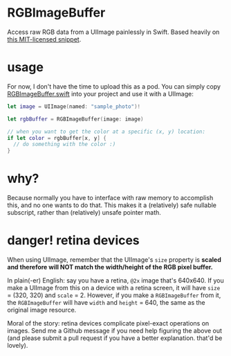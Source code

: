 # RGBImageBuffer

Access raw RGB data from a UIImage painlessly in Swift. Based heavily on [this MIT-licensed snippet](https://gist.github.com/PaulSolt/739132).

# usage

For now, I don't have the time to upload this as a pod. You can simply copy [RGBImageBuffer.swift](../master/RGBImageBuffer/RGBImageBuffer.swift) into your project and use it with a UIImage:

```swift
let image = UIImage(named: "sample_photo")!

let rgbBuffer = RGBImageBuffer(image: image)

// when you want to get the color at a specific (x, y) location:
if let color = rgbBuffer[x, y] {
  // do something with the color :)
}
```

# why?

Because normally you have to interface with raw memory to accomplish this, and no one wants to do that. This makes it a (relatively) safe nullable subscript, rather than (relatively) unsafe pointer math.

# danger! retina devices

When using UIImage, remember that the UIImage's `size` property is **scaled and therefore will NOT match the width/height of the RGB pixel buffer.**

In plain(-er) English: say you have a retina, `@2x` image that's 640x640. If you make a UIImage from this on a device with a retina screen, it will have `size` = (320, 320) and `scale` = 2. However, if you make a `RGBImageBuffer` from it, the `RGBImageBuffer` will have `width` and `height` = 640, the same as the original image resource.

Moral of the story: retina devices complicate pixel-exact operations on images. Send me a Github message if you need help figuring the above out (and please submit a pull request if you have a better explanation. that'd be lovely).

